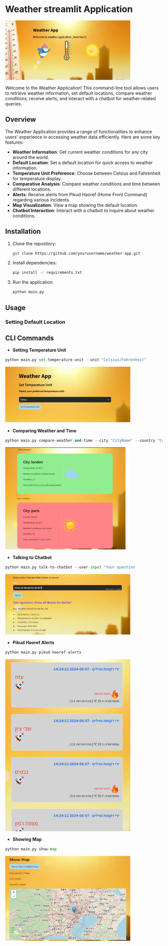 # Weather streamlit Application


<img src="screenshot/welcome.png" alt="Weather App" width="400">

Welcome to the Weather Application! This command-line tool allows users to retrieve weather information, set default locations, compare weather conditions, receive alerts, and interact with a chatbot for weather-related queries.

## Overview

The Weather Application provides a range of functionalities to enhance users' experience in accessing weather data efficiently. Here are some key features:

- **Weather Information**: Get current weather conditions for any city around the world.
- **Default Location**: Set a default location for quick access to weather information.
- **Temperature Unit Preference**: Choose between Celsius and Fahrenheit for temperature display.
- **Comparative Analysis**: Compare weather conditions and time between different locations.
- **Alerts**: Receive alerts from Pikud Haoref (Home Front Command) regarding various incidents.
- **Map Visualization**: View a map showing the default location.
- **Chatbot Interaction**: Interact with a chatbot to inquire about weather conditions.

## Installation

1. Clone the repository:

    ```bash
    git clone https://github.com/yourusername/weather-app.git
    ```

2. Install dependencies:

    ```bash
    pip install -r requirements.txt
    ```

3. Run the application:

    ```bash
    python main.py
    ```

## Usage

### Setting Default Location


## CLI Commands

- **Setting Temperature Unit**
```python
python main.py set-temperature-unit --unit "Celsius/Fahrenheit"
```
<img src="screenshot/settemp.png" alt="Weather App" width="400">

- **Comparing Weather and Time**
```python
python main.py compare-weather-and-time --city "CityName" --country "CountryName" --timezone "Timezone"
```
<img src="screenshot/compare.png" alt="Weather App" width="400">

- **Talking to Chatbot**
```python
python main.py talk-to-chatbot --user-input "Your question 
```
<img src="screenshot/chatbot.png" alt="Weather App" width="400">

- **Pikud Haoref Alerts**
```python
python main.py pikud-haoref-alerts 
```
<img src="screenshot/pikud haoref.png" alt="Weather App" width="400">

- **Showing Map**
```python
python main.py show-map
```
<img src="screenshot/map.png" alt="Weather App" width="400">